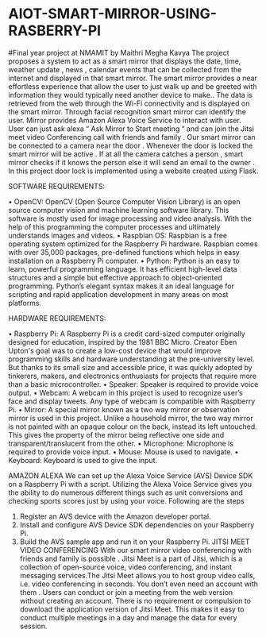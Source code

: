 # AIOT-SMART-MIRROR-USING-RASBERRY-PI
#Final year project at NMAMIT by Maithri Megha Kavya
The project proposes a system to act as a smart mirror that displays the date, time, weather update , news , calendar events that can be collected from the internet and displayed in that smart mirror. The smart mirror provides a near effortless experience that allow the user to just walk up and be greeted with information they would typically need another device to make.. The data is retrieved from the web through the Wi-Fi connectivity and is displayed on the smart mirror. Through facial recognition smart mirror can identify the user. Mirror provides Amazon Alexa Voice Service to interact with user. User can just ask alexa “ Ask Mirror to Start meeting “ and can join the Jitsi meet video Conferencing call with friends and family .
Our smart mirror can be connected to a camera near the door . Whenever the door is locked the smart mirror will be active . If at all the camera catches a person , smart mirror  checks if it knows the person else it will send an email  to the owner . In this project door lock is implemented using a website created using Flask.

SOFTWARE REQUIREMENTS:

•	OpenCV: OpenCV (Open Source Computer Vision Library) is an open source computer vision and machine learning software library. This software is mostly used for image processing and video analysis. With the help of this programming the computer processes and ultimately understands images and videos. 
•	Raspbian OS: Raspbian is a free operating system optimized for the Raspberry Pi hardware. Raspbian comes with over 35,000 packages, pre-defined functions which helps in easy installation on a Raspberry Pi computer. 
•	Python: Python is an easy to learn, powerful programming language. It has efficient high-level data structures and a simple but effective approach to object-oriented programming. Python’s elegant syntax makes it an ideal language for scripting and rapid application development in many areas on most platforms.

HARDWARE REQUIREMENTS:

•	Raspberry Pi: A Raspberry Pi is a credit card-sized computer originally designed for education, inspired by the 1981 BBC Micro. Creator Eben Upton's goal was to create a low-cost device that would improve programming skills and hardware understanding at the pre-university level. But thanks to its small size and accessible price, it was quickly adopted by tinkerers, makers, and electronics enthusiasts for projects that require more than a basic microcontroller.
•	Speaker: Speaker is required to provide voice output.
•	Webcam: A webcam in this project is used to recognize user’s face and display tweets. Any type of webcam is compatible with Raspberry Pi.
•	Mirror: A special mirror known as a two way mirror or observation mirror is used in this project. Unlike a household mirror, the two way mirror is not painted with an opaque colour on the back, instead its left untouched. This gives the property of the mirror being reflective one side and transparent/translucent from the other.
•	Microphone: Microphone is required to provide voice input.
•	Mouse: Mouse is used to navigate.
•	Keyboard: Keyboard is used to give the input.


AMAZON ALEXA
We can set up the Alexa Voice Service (AVS) Device SDK on a Raspberry Pi with a script. Utilizing the Alexa Voice Service gives you the ability to do numerous different things such 
as unit conversions and checking sports scores just by using your voice. Following are the steps
1. Register an AVS device with the Amazon developer portal.
2. Install and configure AVS Device SDK dependencies on your  Raspberry Pi.
3. Build the AVS sample app and run it on your Raspberry Pi.
 JITSI MEET VIDEO CONFERENCING 
With our smart mirror video conferencing with friends and family is possible . Jitsi Meet is a part of Jitsi, which is a collection of open-source voice, video conferencing, and instant messaging services.The Jitsi Meet allows you to host group video calls, i.e. video conferencing in seconds. You don’t even need an account with them . Users can conduct or join a meeting from the web version without creating an account. There is no requirement or compulsion to download the application version of Jitsi Meet. This makes it easy to conduct multiple meetings in a day and manage the data for every session.





